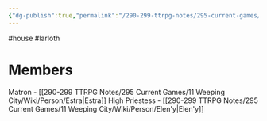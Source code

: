 ```yaml
---
{"dg-publish":true,"permalink":"/290-299-ttrpg-notes/295-current-games/11-weeping-city/wiki/house/lar-lolth/"}
---
```



#house #larloth 

# Members

Matron - [[290-299 TTRPG Notes/295 Current Games/11 Weeping City/Wiki/Person/Estra\|Estra]]
High Priestess - [[290-299 TTRPG Notes/295 Current Games/11 Weeping City/Wiki/Person/Elen'y\|Elen'y]]